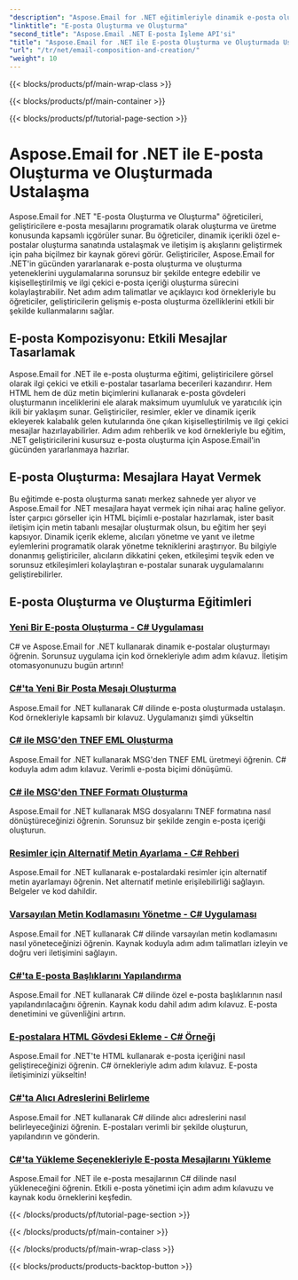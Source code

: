```yaml
---
"description": "Aspose.Email for .NET eğitimleriyle dinamik e-posta oluşturmada ustalaşın. Programatik olarak ilgi çekici e-postalar oluşturun, içeriği kişiselleştirin, ekler ekleyin ve iletişimi yükseltin."
"linktitle": "E-posta Oluşturma ve Oluşturma"
"second_title": "Aspose.Email .NET E-posta İşleme API'si"
"title": "Aspose.Email for .NET ile E-posta Oluşturma ve Oluşturmada Ustalaşma"
"url": "/tr/net/email-composition-and-creation/"
"weight": 10
---
```


{{< blocks/products/pf/main-wrap-class >}}

{{< blocks/products/pf/main-container >}}

{{< blocks/products/pf/tutorial-page-section >}}

# Aspose.Email for .NET ile E-posta Oluşturma ve Oluşturmada Ustalaşma


Aspose.Email for .NET "E-posta Oluşturma ve Oluşturma" öğreticileri, geliştiricilere e-posta mesajlarını programatik olarak oluşturma ve üretme konusunda kapsamlı içgörüler sunar. Bu öğreticiler, dinamik içerikli özel e-postalar oluşturma sanatında ustalaşmak ve iletişim iş akışlarını geliştirmek için paha biçilmez bir kaynak görevi görür. Geliştiriciler, Aspose.Email for .NET'in gücünden yararlanarak e-posta oluşturma ve oluşturma yeteneklerini uygulamalarına sorunsuz bir şekilde entegre edebilir ve kişiselleştirilmiş ve ilgi çekici e-posta içeriği oluşturma sürecini kolaylaştırabilir. Net adım adım talimatlar ve açıklayıcı kod örnekleriyle bu öğreticiler, geliştiricilerin gelişmiş e-posta oluşturma özelliklerini etkili bir şekilde kullanmalarını sağlar.

## E-posta Kompozisyonu: Etkili Mesajlar Tasarlamak

Aspose.Email for .NET ile e-posta oluşturma eğitimi, geliştiricilere görsel olarak ilgi çekici ve etkili e-postalar tasarlama becerileri kazandırır. Hem HTML hem de düz metin biçimlerini kullanarak e-posta gövdeleri oluşturmanın inceliklerini ele alarak maksimum uyumluluk ve yaratıcılık için ikili bir yaklaşım sunar. Geliştiriciler, resimler, ekler ve dinamik içerik ekleyerek kalabalık gelen kutularında öne çıkan kişiselleştirilmiş ve ilgi çekici mesajlar hazırlayabilirler. Adım adım rehberlik ve kod örnekleriyle bu eğitim, .NET geliştiricilerini kusursuz e-posta oluşturma için Aspose.Email'in gücünden yararlanmaya hazırlar.

## E-posta Oluşturma: Mesajlara Hayat Vermek

Bu eğitimde e-posta oluşturma sanatı merkez sahnede yer alıyor ve Aspose.Email for .NET mesajlara hayat vermek için nihai araç haline geliyor. İster çarpıcı görseller için HTML biçimli e-postalar hazırlamak, ister basit iletişim için metin tabanlı mesajlar oluşturmak olsun, bu eğitim her şeyi kapsıyor. Dinamik içerik ekleme, alıcıları yönetme ve yanıt ve iletme eylemlerini programatik olarak yönetme tekniklerini araştırıyor. Bu bilgiyle donanmış geliştiriciler, alıcıların dikkatini çeken, etkileşimi teşvik eden ve sorunsuz etkileşimleri kolaylaştıran e-postalar sunarak uygulamalarını geliştirebilirler.

## E-posta Oluşturma ve Oluşturma Eğitimleri
### [Yeni Bir E-posta Oluşturma - C# Uygulaması](./crafting-a-fresh-email-csharp-implementation/)
C# ve Aspose.Email for .NET kullanarak dinamik e-postalar oluşturmayı öğrenin. Sorunsuz uygulama için kod örnekleriyle adım adım kılavuz. İletişim otomasyonunuzu bugün artırın!
### [C#'ta Yeni Bir Posta Mesajı Oluşturma](./constructing-a-new-mail-message-in-csharp/)
Aspose.Email for .NET kullanarak C# dilinde e-posta oluşturmada ustalaşın. Kod örnekleriyle kapsamlı bir kılavuz. Uygulamanızı şimdi yükseltin
### [C# ile MSG'den TNEF EML Oluşturma](./generating-tnef-eml-from-msg-in-csharp/)
Aspose.Email for .NET kullanarak MSG'den TNEF EML üretmeyi öğrenin. C# koduyla adım adım kılavuz. Verimli e-posta biçimi dönüşümü.
### [C# ile MSG'den TNEF Formatı Oluşturma](./forming-tnef-format-from-msg-with-csharp/)
Aspose.Email for .NET kullanarak MSG dosyalarını TNEF formatına nasıl dönüştüreceğinizi öğrenin. Sorunsuz bir şekilde zengin e-posta içeriği oluşturun. 
### [Resimler için Alternatif Metin Ayarlama - C# Rehberi](./setting-alternative-text-for-images-csharp-guide/)
 Aspose.Email for .NET kullanarak e-postalardaki resimler için alternatif metin ayarlamayı öğrenin. Net alternatif metinle erişilebilirliği sağlayın. Belgeler ve kod dahildir.
### [Varsayılan Metin Kodlamasını Yönetme - C# Uygulaması](./managing-default-text-encoding-csharp-implementation/)
Aspose.Email for .NET kullanarak C# dilinde varsayılan metin kodlamasını nasıl yöneteceğinizi öğrenin. Kaynak koduyla adım adım talimatları izleyin ve doğru veri iletişimini sağlayın.
### [C#'ta E-posta Başlıklarını Yapılandırma](./configuring-email-headers-in-csharp/)
Aspose.Email for .NET kullanarak C# dilinde özel e-posta başlıklarının nasıl yapılandırılacağını öğrenin. Kaynak kodu dahil adım adım kılavuz. E-posta denetimini ve güvenliğini artırın.
### [E-postalara HTML Gövdesi Ekleme - C# Örneği](./adding-html-body-to-emails-csharp-example/)
Aspose.Email for .NET'te HTML kullanarak e-posta içeriğini nasıl geliştireceğinizi öğrenin. C# örnekleriyle adım adım kılavuz. E-posta iletişiminizi yükseltin!
### [C#'ta Alıcı Adreslerini Belirleme](./specifying-recipient-addresses-in-csharp/)
Aspose.Email for .NET kullanarak C# dilinde alıcı adreslerini nasıl belirleyeceğinizi öğrenin. E-postaları verimli bir şekilde oluşturun, yapılandırın ve gönderin.
### [C#'ta Yükleme Seçenekleriyle E-posta Mesajlarını Yükleme](./loading-email-messages-with-load-options-in-csharp/)
Aspose.Email for .NET ile e-posta mesajlarının C# dilinde nasıl yükleneceğini öğrenin. Etkili e-posta yönetimi için adım adım kılavuzu ve kaynak kodu örneklerini keşfedin.

{{< /blocks/products/pf/tutorial-page-section >}}

{{< /blocks/products/pf/main-container >}}

{{< /blocks/products/pf/main-wrap-class >}}

{{< blocks/products/products-backtop-button >}}
